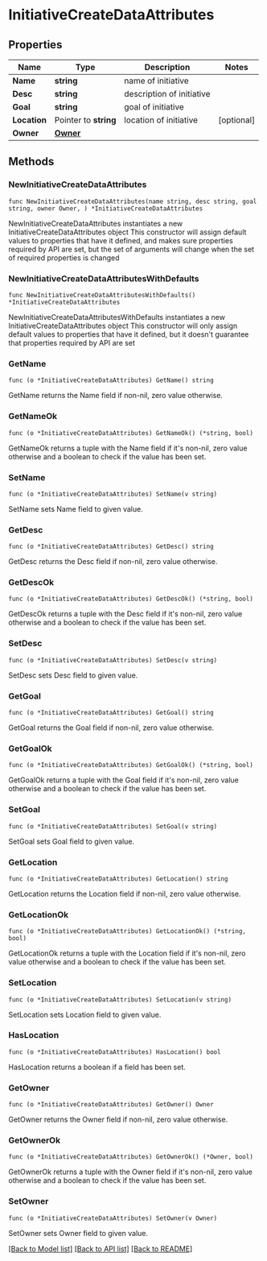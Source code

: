 # InitiativeCreateDataAttributes

## Properties

Name | Type | Description | Notes
------------ | ------------- | ------------- | -------------
**Name** | **string** | name of initiative | 
**Desc** | **string** | description of initiative | 
**Goal** | **string** | goal of initiative | 
**Location** | Pointer to **string** | location of initiative | [optional] 
**Owner** | [**Owner**](Owner.md) |  | 

## Methods

### NewInitiativeCreateDataAttributes

`func NewInitiativeCreateDataAttributes(name string, desc string, goal string, owner Owner, ) *InitiativeCreateDataAttributes`

NewInitiativeCreateDataAttributes instantiates a new InitiativeCreateDataAttributes object
This constructor will assign default values to properties that have it defined,
and makes sure properties required by API are set, but the set of arguments
will change when the set of required properties is changed

### NewInitiativeCreateDataAttributesWithDefaults

`func NewInitiativeCreateDataAttributesWithDefaults() *InitiativeCreateDataAttributes`

NewInitiativeCreateDataAttributesWithDefaults instantiates a new InitiativeCreateDataAttributes object
This constructor will only assign default values to properties that have it defined,
but it doesn't guarantee that properties required by API are set

### GetName

`func (o *InitiativeCreateDataAttributes) GetName() string`

GetName returns the Name field if non-nil, zero value otherwise.

### GetNameOk

`func (o *InitiativeCreateDataAttributes) GetNameOk() (*string, bool)`

GetNameOk returns a tuple with the Name field if it's non-nil, zero value otherwise
and a boolean to check if the value has been set.

### SetName

`func (o *InitiativeCreateDataAttributes) SetName(v string)`

SetName sets Name field to given value.


### GetDesc

`func (o *InitiativeCreateDataAttributes) GetDesc() string`

GetDesc returns the Desc field if non-nil, zero value otherwise.

### GetDescOk

`func (o *InitiativeCreateDataAttributes) GetDescOk() (*string, bool)`

GetDescOk returns a tuple with the Desc field if it's non-nil, zero value otherwise
and a boolean to check if the value has been set.

### SetDesc

`func (o *InitiativeCreateDataAttributes) SetDesc(v string)`

SetDesc sets Desc field to given value.


### GetGoal

`func (o *InitiativeCreateDataAttributes) GetGoal() string`

GetGoal returns the Goal field if non-nil, zero value otherwise.

### GetGoalOk

`func (o *InitiativeCreateDataAttributes) GetGoalOk() (*string, bool)`

GetGoalOk returns a tuple with the Goal field if it's non-nil, zero value otherwise
and a boolean to check if the value has been set.

### SetGoal

`func (o *InitiativeCreateDataAttributes) SetGoal(v string)`

SetGoal sets Goal field to given value.


### GetLocation

`func (o *InitiativeCreateDataAttributes) GetLocation() string`

GetLocation returns the Location field if non-nil, zero value otherwise.

### GetLocationOk

`func (o *InitiativeCreateDataAttributes) GetLocationOk() (*string, bool)`

GetLocationOk returns a tuple with the Location field if it's non-nil, zero value otherwise
and a boolean to check if the value has been set.

### SetLocation

`func (o *InitiativeCreateDataAttributes) SetLocation(v string)`

SetLocation sets Location field to given value.

### HasLocation

`func (o *InitiativeCreateDataAttributes) HasLocation() bool`

HasLocation returns a boolean if a field has been set.

### GetOwner

`func (o *InitiativeCreateDataAttributes) GetOwner() Owner`

GetOwner returns the Owner field if non-nil, zero value otherwise.

### GetOwnerOk

`func (o *InitiativeCreateDataAttributes) GetOwnerOk() (*Owner, bool)`

GetOwnerOk returns a tuple with the Owner field if it's non-nil, zero value otherwise
and a boolean to check if the value has been set.

### SetOwner

`func (o *InitiativeCreateDataAttributes) SetOwner(v Owner)`

SetOwner sets Owner field to given value.



[[Back to Model list]](../README.md#documentation-for-models) [[Back to API list]](../README.md#documentation-for-api-endpoints) [[Back to README]](../README.md)


